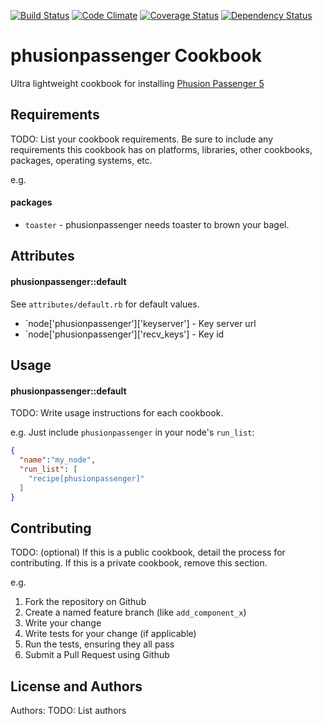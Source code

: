 [![Build Status](https://travis-ci.org/dsaenztagarro/phusionpassenger-chef.svg?branch=master)](https://travis-ci.org/dsaenztagarro/phusionpassenger-chef)
[![Code Climate](https://codeclimate.com/github/dsaenztagarro/phusionpassenger-chef/badges/gpa.svg)](https://codeclimate.com/github/dsaenztagarro/phusionpassenger-chef)
[![Coverage Status](https://coveralls.io/repos/dsaenztagarro/phusionpassenger-chef/badge.svg?branch=master&service=github)](https://coveralls.io/github/dsaenztagarro/phusionpassenger-chef?branch=master)
[![Dependency Status](https://gemnasium.com/dsaenztagarro/phusionpassenger-chef.svg)](https://gemnasium.com/dsaenztagarro/phusionpassenger-chef)

phusionpassenger Cookbook
=========================

Ultra lightweight cookbook for installing [Phusion Passenger 5](https://www.phusionpassenger.com/)

Requirements
------------
TODO: List your cookbook requirements. Be sure to include any requirements this cookbook has on platforms, libraries, other cookbooks, packages, operating systems, etc.

e.g.
#### packages
- `toaster` - phusionpassenger needs toaster to brown your bagel.

Attributes
----------

#### phusionpassenger::default

See `attributes/default.rb` for default values.

* `node['phusionpassenger']['keyserver'] - Key server url
* `node['phusionpassenger']['recv_keys'] - Key id

Usage
-----
#### phusionpassenger::default
TODO: Write usage instructions for each cookbook.

e.g.
Just include `phusionpassenger` in your node's `run_list`:

```json
{
  "name":"my_node",
  "run_list": [
    "recipe[phusionpassenger]"
  ]
}
```

Contributing
------------
TODO: (optional) If this is a public cookbook, detail the process for contributing. If this is a private cookbook, remove this section.

e.g.
1. Fork the repository on Github
2. Create a named feature branch (like `add_component_x`)
3. Write your change
4. Write tests for your change (if applicable)
5. Run the tests, ensuring they all pass
6. Submit a Pull Request using Github

License and Authors
-------------------
Authors: TODO: List authors
